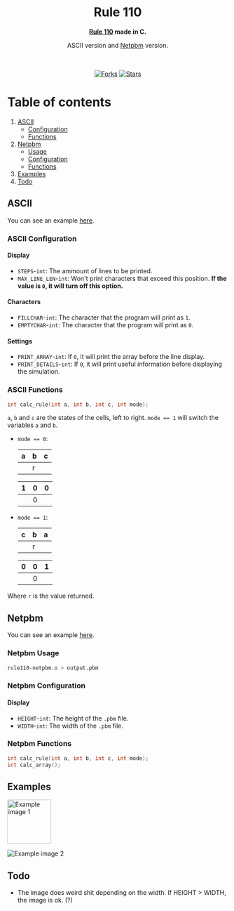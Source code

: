 <div align="center">
	<h1>Rule 110</h1>
	<b><a href="https://en.wikipedia.org/wiki/Rule_110">Rule 110</a> made in C.</b><br>
   <p>ASCII version and <a href="https://en.wikipedia.org/wiki/Netpbm">Netpbm</a> version.</p><br><br>
	<a href="https://github.com/r4v10l1/rule110/network/members"><img src="https://img.shields.io/github/forks/r4v10l1/rule110.svg?style=for-the-badge&logo=c&color=a8b9cc&logoColor=a8b9cc" alt="Forks"></a>
	<a href="https://github.com/r4v10l1/rule110/stargazers"><img src="https://img.shields.io/github/stars/r4v10l1/rule110.svg?style=for-the-badge&logo=c&color=a8b9cc&logoColor=a8b9cc" alt="Stars"></a>
</div>

# Table of contents
1. [ASCII](https://github.com/r4v10l1/rule110#ASCII)
   - [Configuration](https://github.com/r4v10l1/rule110#ASCII-Configuration)
   - [Functions](https://github.com/r4v10l1/rule110#ASCII-Functions)
2. [Netpbm](https://github.com/r4v10l1/rule110#Netpbm)
   - [Usage](https://github.com/r4v10l1/rule110#Netpbm-Usage)
   - [Configuration](https://github.com/r4v10l1/rule110#Netpbm-Configuration)
   - [Functions](https://github.com/r4v10l1/rule110#Netpbm-Functions)
3. [Examples](https://github.com/r4v10l1/rule110#Examples)
4. [Todo](https://github.com/r4v10l1/rule110#Todo)

## ASCII
You can see an example [here](https://raw.githubusercontent.com/r4v10l1/rule110/main/example.txt).

### ASCII Configuration
#### Display
- `STEPS`-`int`: The ammount of lines to be printed.
- `MAX_LINE_LEN`-`int`: Won't print characters that exceed this position. **If the value is `0`, it will turn off this option.**
#### Characters
- `FILLCHAR`-`int`: The character that the program will print as `1`.
- `EMPTYCHAR`-`int`: The character that the program will print as `0`.
#### Settings
- `PRINT_ARRAY`-`int`: If `0`, it will print the array before the line display.
- `PRINT_DETAILS`-`int`: If `0`, it will print useful information before displaying the simulation.

### ASCII Functions
```c
int calc_rule(int a, int b, int c, int mode);
```
`a`, `b` and `c` are the states of the cells, left to right. `mode == 1` will switch the variables `a` and `b`.

- `mode == 0`:

   a | b | c 
  ---|---|---
     | r |   
     
   1 | 0 | 0 
  ---|---|---
     | 0 |   
     
- `mode == 1`:

   c | b | a 
  ---|---|---
     | r |   

   0 | 0 | 1 
  ---|---|---
     | 0 |   

Where `r` is the value returned.

## Netpbm
You can see an example [here](https://raw.githubusercontent.com/r4v10l1/rule110/main/examples/example2.png).

### Netpbm Usage
```bash
rule110-netpbm.o > output.pbm
```

### Netpbm Configuration
#### Display
- `HEIGHT`-`int`: The height of the `.pbm` file.
- `WIDTH`-`int`: The width of the `.pbm` file.

### Netpbm Functions
```c
int calc_rule(int a, int b, int c, int mode);
int calc_array();
```
## Examples
<img src="https://raw.githubusercontent.com/r4v10l1/rule110/main/examples/example3.png" alt="Example image 1" height="100px" width="100px">

![Example image 2](https://raw.githubusercontent.com/r4v10l1/rule110/main/examples/example2.png)

## Todo
- The image does weird shit depending on the width. If HEIGHT > WIDTH, the image is ok. (?)
